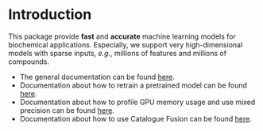 # Introduction

This package provide **fast** and **accurate** machine learning models for biochemical applications.
Especially, we support very high-dimensional models with sparse inputs, *e.g.*, millions of features and millions of compounds.
- The general documentation can be found [here](docs/main.md).
- Documentation about how to retrain a pretrained model can be found [here](docs/local_trunk.md).
- Documentation about how to profile GPU memory usage and use mixed precision can be found [here](docs/memprofile.md).
- Documentation about how to use Catalogue Fusion can be found [here](docs/catalogue_fusion.md).


